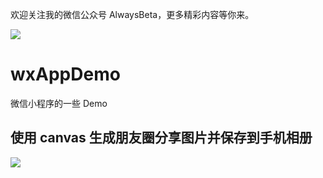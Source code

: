 欢迎关注我的微信公众号 AlwaysBeta，更多精彩内容等你来。

![](https://user-gold-cdn.xitu.io/2020/1/17/16fb0d4a31ae61a6?w=258&h=258&f=jpeg&s=20946)

# wxAppDemo

微信小程序的一些 Demo

## 使用 canvas 生成朋友圈分享图片并保存到手机相册
![](http://ohl540wt2.bkt.clouddn.com/canvas.gif)